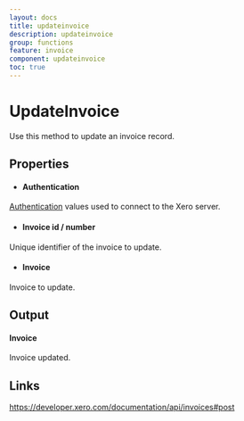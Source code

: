 ```yaml
---
layout: docs
title: updateinvoice
description: updateinvoice
group: functions
feature: invoice
component: updateinvoice
toc: true
---
```

UpdateInvoice
============

Use this method to update an invoice record.

Properties
----------

- #### Authentication
[Authentication](../../../Common/Authentication/Index.md) values used to connect to the Xero server.
- #### Invoice id / number
Unique identifier of the invoice to update.
- #### Invoice
Invoice to update.


Output
-----
#### Invoice
Invoice updated.

Links
-----

https://developer.xero.com/documentation/api/invoices#post
